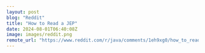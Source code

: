 ```yaml
---
layout: post
blog: "Reddit"
title: "How to Read a JEP"
date: 2024-08-01T06:40:08Z
image: images/reddit.png
remote_url: "https://www.reddit.com/r/java/comments/1eh9xg0/how_to_read_a_jep/"
---
```

